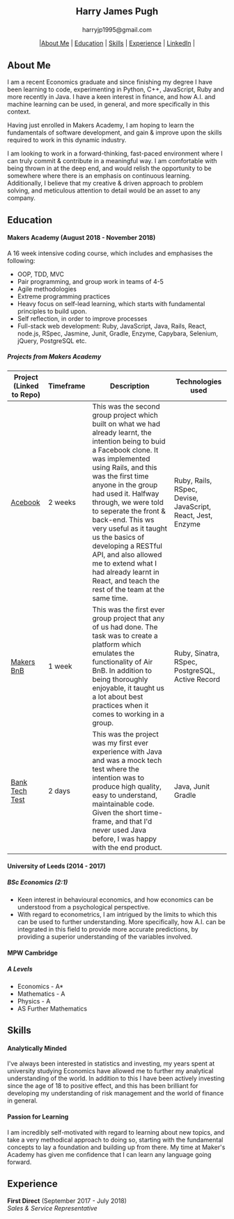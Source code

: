 ## <p align="center"> Harry James Pugh </p>

<p align="center"> harryjp1995@gmail.com </p>

<p align="center"> |<a href="#about_me">About Me</a> | <a href="#education">Education</a> | <a href="#skills">Skills</a> | <a href="#experience">Experience</a> | <a href="https://www.linkedin.com/in/harry-james-348862162/">LinkedIn</a> | </p>

## About Me

I am a recent Economics graduate and since finishing my degree I have been learning to code, experimenting in Python, C++, JavaScript, Ruby and more recently in Java. I have a keen interest in finance, and how A.I. and machine learning can be used, in general, and more specifically in this context.

Having just enrolled in Makers Academy, I am hoping to learn the fundamentals of software development, and gain & improve upon the skills required to work in this dynamic industry.

I am looking to work in a forward-thinking, fast-paced environment where I can truly commit & contribute in a meaningful way. I am comfortable with being thrown in at the deep end, and would relish the opportunity to be somewhere where there is an emphasis on continuous learning. Additionally, I believe that my creative & driven approach to problem solving, and meticulous attention to detail would be an asset to any company.

## Education

#### Makers Academy (August 2018 - November 2018)

A 16 week intensive coding course, which includes and emphasises the following:

- OOP, TDD, MVC
- Pair programming, and group work in teams of 4-5
- Agile methodologies
- Extreme programming practices
- Heavy focus on self-lead learning, which starts with fundamental principles to build upon.
- Self reflection, in order to improve processes
- Full-stack web development: Ruby, JavaScript, Java, Rails, React, node.js, RSpec, Jasmine, Junit, Gradle, Enzyme, Capybara, Selenium, jQuery, PostgreSQL etc.

##### Projects from Makers Academy

| Project (Linked to Repo) | Timeframe | Description | Technologies used |
| ------------------------ | --------- | ----------- | ----------------- |
|[Acebook](https://github.com/hjpugh/acebook-PingPongAlmonds)| 2 weeks| This was the second group project which built on what we had already learnt, the intention being to buid a Facebook clone. It was implemented using Rails, and this was the first time anyone in the group had used it. Halfway through, we were told to seperate the front & back-end. This ws very useful as it taught us the basics of developing a RESTful API, and also allowed me to extend what I had already learnt in React, and teach the rest of the team at the same time.| Ruby, Rails, RSpec, Devise, JavaScript, React, Jest, Enzyme
|[Makers BnB](https://github.com/hjpugh/makersbnb)| 1 week| This was the first ever group project that any of us had done. The task was to create a platform which emulates the functionality of Air BnB. In addition to being thoroughly enjoyable, it taught us a lot about best practices when it comes to working in a group.| Ruby, Sinatra, RSpec, PostgreSQL, Active Record
|[Bank Tech Test](https://github.com/hjpugh/bank-tech-test-java)| 2 days| This was the project was my first ever experience with Java and was a mock tech test where the intention was to produce high quality, easy to understand, maintainable code. Given the short time-frame, and that I'd never used Java before, I was happy with the end product. |Java, Junit Gradle|


#### University of Leeds (2014 - 2017)
##### BSc Economics (2:1)

- Keen interest in behavioural economics, and how economics can be understood from a psychological perspective.
- With regard to econometrics, I am intrigued by the limits to which this can be used to further understanding. More specifically, how A.I. can be integrated in this field to provide more accurate predictions, by providing a superior understanding of the variables involved.

#### MPW Cambridge
##### A Levels

- Economics - A\*
- Mathematics - A
- Physics - A
- AS Further Mathematics

## Skills

#### Analytically Minded

I've always been interested in statistics and investing, my years spent at university studying Economics have allowed me to further my analytical understanding of the world. In addition to this I have been actively investing since the age of 18 to positive effect, and this has been brilliant for developing my understanding of risk management and the world of finance in general.

#### Passion for Learning

I am incredibly self-motivated with regard to learning about new topics, and take a very methodical approach to doing so, starting with the fundamental concepts to lay a foundation and building up from there. My time at Maker's Academy has given me confidence that I can learn any language going forward.

## Experience

**First Direct** (September 2017 - July 2018)  
 _Sales & Service Representative_
